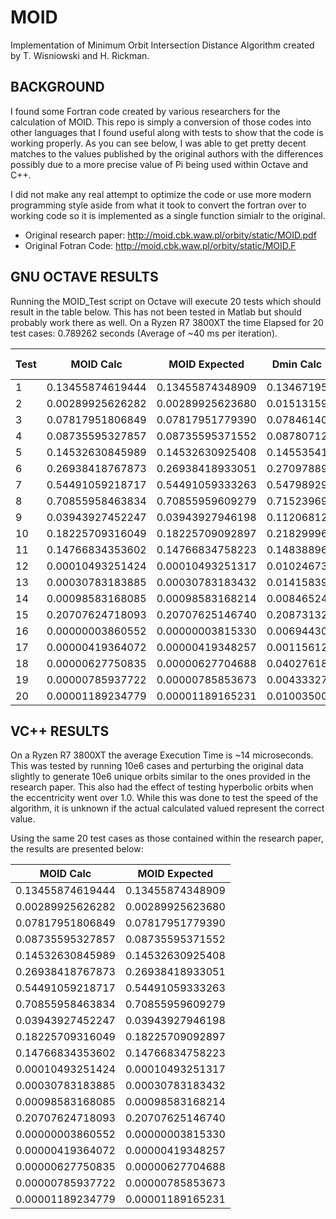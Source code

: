 # MOID
Implementation of Minimum Orbit Intersection Distance Algorithm created by T. Wisniowski and H. Rickman.

## BACKGROUND
I found some Fortran code created by various researchers for the calculation of MOID.  This repo is simply a conversion of those codes into other languages that I found useful along with tests to show that the code is working properly.  As you can see below, I was able to get pretty decent matches to the values published by the original authors with the differences possibly due to a more precise value of Pi being used within Octave and C++.

I did not make any real attempt to optimize the code or use more modern programming style aside from what it took to convert the fortran over to working code so it is implemented as a single function simialr to the original.

* Original research paper: http://moid.cbk.waw.pl/orbity/static/MOID.pdf
* Original Fotran Code: http://moid.cbk.waw.pl/orbity/static/MOID.F

## GNU OCTAVE RESULTS
Running the MOID_Test script on Octave will execute 20 tests which should result in the table below.  This has not been tested in Matlab but should probably work there as well.  On a Ryzen R7 3800XT the time Elapsed for 20 test cases: 0.789262 seconds (Average of ~40 ms per iteration).

Test  | MOID Calc | MOID Expected | Dmin Calc | Dmin Expected 
 ------|----------------|-------------------------|------------------|------------------
1 |      0.13455874619444 |       0.13455874348909  |      0.13467195  |    0.13467190
2 |      0.00289925626282 |       0.00289925623680  |      0.01513159   |   0.01513160
3 |      0.07817951806849 |       0.07817951779390  |      0.07846140   |   0.07846140
4 |      0.08735595327857 |       0.08735595371552  |      0.08780712   |   0.08780710
5 |      0.14532630845989 |       0.14532630925408  |      0.14553541  |    0.14553540
6 |      0.26938418767873 |       0.26938418933051  |      0.27097889  |    0.27097890
7 |      0.54491059218717 |       0.54491059333263  |      0.54798929  |    0.54798930
8 |      0.70855958463834 |       0.70855959609279  |      0.71523969  |    0.71523970
9 |      0.03943927452247 |       0.03943927946198  |      0.11206812  |    0.11206820
10|      0.18225709316049 |       0.18225709092897  |      0.21829996  |    0.21830000
11|      0.14766834353602 |       0.14766834758223  |      0.14838896  |    0.14838900
12|      0.00010493251424 |       0.00010493251317  |      0.01024673  |    0.01024670
13|      0.00030783183885 |       0.00030783183432  |      0.01415839  |    0.01415840
14|      0.00098583168085 |       0.00098583168214  |      0.00846524  |    0.00846520
15|      0.20707624718093 |       0.20707625146740  |      0.20873132  |    0.20873130
16 |     0.00000003860552 |       0.00000003815330  |      0.00694430  |    0.00694430
17 |     0.00000419364072 |       0.00000419348257  |      0.00115612  |    0.00115610
18 |     0.00000627750835 |       0.00000627704688  |      0.04027618  |    0.04027620
19 |     0.00000785937722 |       0.00000785853673  |      0.00433327  |    0.00433330
20 |     0.00001189234779 |       0.00001189165231  |      0.01003500  |    0.01003500

## VC++ RESULTS

On a Ryzen R7 3800XT the average Execution Time is ~14 microseconds.  This was tested by running 10e6 cases and perturbing the original data slightly to generate 10e6 unique orbits similar to the ones provided in the research paper.  This also had the effect of testing hyperbolic orbits when the eccentricity went over 1.0.  While this was done to test the speed of the algorithm, it is unknown if the actual calculated valued represent the correct value.

Using the same 20 test cases as those contained within the research paper, the results are presented below:

MOID Calc | MOID Expected |
 ------|---------------
0.13455874619444      |  0.13455874348909
0.00289925626282      |  0.00289925623680
0.07817951806849      |  0.07817951779390
0.08735595327857      |  0.08735595371552
0.14532630845989      |  0.14532630925408
0.26938418767873      |  0.26938418933051
0.54491059218717      |  0.54491059333263
0.70855958463834      |  0.70855959609279
0.03943927452247      |  0.03943927946198
0.18225709316049      |  0.18225709092897
0.14766834353602      |  0.14766834758223
0.00010493251424      |  0.00010493251317
0.00030783183885      |  0.00030783183432
0.00098583168085      |  0.00098583168214
0.20707624718093      |  0.20707625146740
0.00000003860552      |  0.00000003815330
0.00000419364072      |  0.00000419348257
0.00000627750835      |  0.00000627704688
0.00000785937722      |  0.00000785853673
0.00001189234779      |  0.00001189165231


